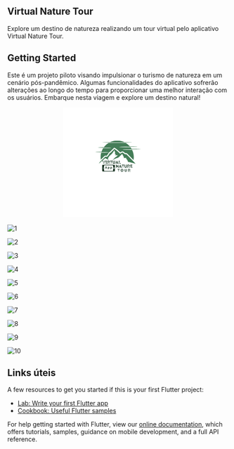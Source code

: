 ## Virtual Nature Tour

Explore um destino de natureza realizando um tour virtual pelo aplicativo Virtual Nature Tour.

## Getting Started

Este é um projeto piloto visando impulsionar o turismo de natureza em um cenário pós-pandêmico. Algumas funcionalidades do aplicativo sofrerão alterações ao longo do tempo para proporcionar uma melhor interação com os usuários. Embarque nesta viagem e explore um destino natural!

<p align="center">
<img width="250" src="/assets/images/logo.png">
</p>


![1](https://user-images.githubusercontent.com/102529232/178161265-3ce8bf9e-f8e6-49af-818a-15429cba9201.gif)

![2](https://user-images.githubusercontent.com/102529232/178161447-473c61c9-532d-497b-b072-73eb3c211812.gif)

![3](https://user-images.githubusercontent.com/102529232/178164591-5415921d-d54b-427c-9a7f-56cecaa89a4d.gif)

![4](https://user-images.githubusercontent.com/102529232/178164602-858b5613-5c64-4771-ae4c-8c3d75ddefad.gif)

![5](https://user-images.githubusercontent.com/102529232/178164610-8841e81e-709d-464c-8e1f-305f6014c00c.gif)

![6](https://user-images.githubusercontent.com/102529232/178164621-6fe556f7-b996-4b66-ba77-bf291018c17c.gif)

![7](https://user-images.githubusercontent.com/102529232/178164625-f8dbb9f1-d814-47e1-8a36-f854f0097ba5.gif)

![8](https://user-images.githubusercontent.com/102529232/178164627-87f1ede8-086c-41f9-bc0b-dcc864b6d87b.gif)

![9](https://user-images.githubusercontent.com/102529232/178164630-8e709805-0d54-42ef-8cb0-41aa2f72edba.gif)

![10](https://user-images.githubusercontent.com/102529232/178164634-ca8d76e1-e10e-4f59-9a27-792c2d4bab43.gif)


## Links úteis

A few resources to get you started if this is your first Flutter project:

- [Lab: Write your first Flutter app](https://flutter.dev/docs/get-started/codelab)
- [Cookbook: Useful Flutter samples](https://flutter.dev/docs/cookbook)

For help getting started with Flutter, view our
[online documentation](https://flutter.dev/docs), which offers tutorials,
samples, guidance on mobile development, and a full API reference.
